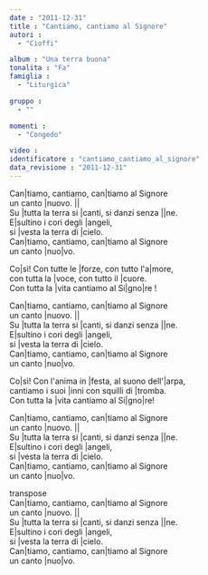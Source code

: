 ```yaml
---
date : "2011-12-31"
title : "Cantiamo, cantiamo al Signore"
autori : 
  - "Cioffi"

album : "Una terra buona"
tonalita : "Fa"
famiglia : 
  - "Liturgica"

gruppo : 
  - ""

momenti : 
  - "Congedo"

video : 
identificatore : "cantiamo_cantiamo_al_signore"
data_revisione : "2011-12-31"
---
```

  
  
   
Can|tiamo, cantiamo, can|tiamo al Signore   
un canto |nuovo. ||   
Su |tutta la terra si |canti, si danzi senza ||ne.  
E|sultino i cori degli |angeli,  
si |vesta la terra di |cielo.   
Can|tiamo, cantiamo, can|tiamo al Signore   
un canto |nuo|vo.  
  
  
Co|sì! Con tutte le |forze, con tutto l'a|more,   
con tutta la |voce, con tutto il |cuore.   
Con tutta la |vita cantiamo al Si|gno|re !  
  
  
Can|tiamo, cantiamo, can|tiamo al Signore   
un canto |nuovo. ||   
Su |tutta la terra si |canti, si danzi senza ||ne.  
E|sultino i cori degli |angeli,  
si |vesta la terra di |cielo.   
Can|tiamo, cantiamo, can|tiamo al Signore   
un canto |nuo|vo.  
  
  
Co|sì! Con l'anima in |festa, al suono dell'|arpa,   
cantiamo i suoi |inni con squilli di |tromba.   
Con tutta la |vita cantiamo al Si|gno|re!  
  
  
  
Can|tiamo, cantiamo, can|tiamo al Signore   
un canto |nuovo. ||   
Su |tutta la terra si |canti, si danzi senza ||ne.  
E|sultino i cori degli |angeli,  
si |vesta la terra di |cielo.   
Can|tiamo, cantiamo, can|tiamo al Signore   
un canto |nuo|vo.  
  
  
  
transpose  
Can|tiamo, cantiamo, can|tiamo al Signore   
un canto |nuovo. ||   
Su |tutta la terra si |canti, si danzi senza ||ne.  
E|sultino i cori degli |angeli,  
si |vesta la terra di |cielo.   
Can|tiamo, cantiamo, can|tiamo al Signore   
un canto |nuo|vo.  
  
  
  
